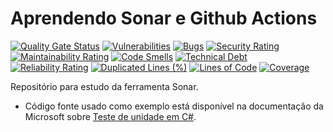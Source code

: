# Aprendendo Sonar e Github Actions

[![Quality Gate Status](https://sonarcloud.io/api/project_badges/measure?project=paulofachini_aprendendo-sonar&metric=alert_status)](https://sonarcloud.io/summary/new_code?id=paulofachini_aprendendo-sonar)
[![Vulnerabilities](https://sonarcloud.io/api/project_badges/measure?project=paulofachini_aprendendo-sonar&metric=vulnerabilities)](https://sonarcloud.io/summary/new_code?id=paulofachini_aprendendo-sonar)
[![Bugs](https://sonarcloud.io/api/project_badges/measure?project=paulofachini_aprendendo-sonar&metric=bugs)](https://sonarcloud.io/summary/new_code?id=paulofachini_aprendendo-sonar)
[![Security Rating](https://sonarcloud.io/api/project_badges/measure?project=paulofachini_aprendendo-sonar&metric=security_rating)](https://sonarcloud.io/summary/new_code?id=paulofachini_aprendendo-sonar)
[![Maintainability Rating](https://sonarcloud.io/api/project_badges/measure?project=paulofachini_aprendendo-sonar&metric=sqale_rating)](https://sonarcloud.io/summary/new_code?id=paulofachini_aprendendo-sonar)
[![Code Smells](https://sonarcloud.io/api/project_badges/measure?project=paulofachini_aprendendo-sonar&metric=code_smells)](https://sonarcloud.io/summary/new_code?id=paulofachini_aprendendo-sonar)
[![Technical Debt](https://sonarcloud.io/api/project_badges/measure?project=paulofachini_aprendendo-sonar&metric=sqale_index)](https://sonarcloud.io/summary/new_code?id=paulofachini_aprendendo-sonar)
[![Reliability Rating](https://sonarcloud.io/api/project_badges/measure?project=paulofachini_aprendendo-sonar&metric=reliability_rating)](https://sonarcloud.io/summary/new_code?id=paulofachini_aprendendo-sonar)
[![Duplicated Lines (%)](https://sonarcloud.io/api/project_badges/measure?project=paulofachini_aprendendo-sonar&metric=duplicated_lines_density)](https://sonarcloud.io/summary/new_code?id=paulofachini_aprendendo-sonar)
[![Lines of Code](https://sonarcloud.io/api/project_badges/measure?project=paulofachini_aprendendo-sonar&metric=ncloc)](https://sonarcloud.io/summary/new_code?id=paulofachini_aprendendo-sonar)
[![Coverage](https://sonarcloud.io/api/project_badges/measure?project=paulofachini_aprendendo-sonar&metric=coverage)](https://sonarcloud.io/summary/new_code?id=paulofachini_aprendendo-sonar)

Repositório para estudo da ferramenta Sonar.

* Código fonte usado como exemplo está disponível na documentação da Microsoft sobre [Teste de unidade em C#](https://learn.microsoft.com/pt-br/dotnet/core/testing/unit-testing-with-dotnet-test).
